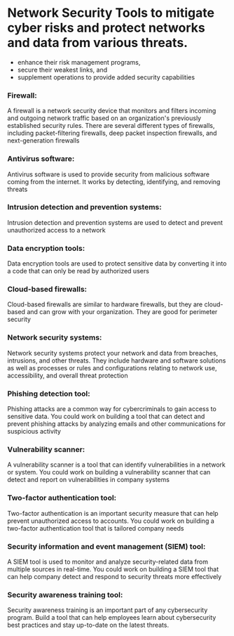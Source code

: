 # Network Security Tools to mitigate cyber risks and protect networks and data from various threats.
- enhance their risk management programs, 
- secure their weakest links, and 
- supplement operations to provide added security capabilities

### Firewall: 
A firewall is a network security device that monitors and filters incoming and outgoing network traffic based on an organization's previously established security rules. There are several different types of firewalls, including packet-filtering firewalls, deep packet inspection firewalls, and next-generation firewalls
### Antivirus software: 
Antivirus software is used to provide security from malicious software coming from the internet. It works by detecting, identifying, and removing threats
### Intrusion detection and prevention systems: 
Intrusion detection and prevention systems are used to detect and prevent unauthorized access to a network
### Data encryption tools: 
Data encryption tools are used to protect sensitive data by converting it into a code that can only be read by authorized users
### Cloud-based firewalls: 
Cloud-based firewalls are similar to hardware firewalls, but they are cloud-based and can grow with your organization. They are good for perimeter security
### Network security systems: 
Network security systems protect your network and data from breaches, intrusions, and other threats. They include hardware and software solutions as well as processes or rules and configurations relating to network use, accessibility, and overall threat protection
### Phishing detection tool: 
Phishing attacks are a common way for cybercriminals to gain access to sensitive data. You could work on building a tool that can detect and prevent phishing attacks by analyzing emails and other communications for suspicious activity
### Vulnerability scanner: 
A vulnerability scanner is a tool that can identify vulnerabilities in a network or system. You could work on building a vulnerability scanner that can detect and report on vulnerabilities in company systems
### Two-factor authentication tool: 
Two-factor authentication is an important security measure that can help prevent unauthorized access to accounts. You could work on building a two-factor authentication tool that is tailored company needs
### Security information and event management (SIEM) tool: 
A SIEM tool is used to monitor and analyze security-related data from multiple sources in real-time. You could work on building a SIEM tool that can help company detect and respond to security threats more effectively
### Security awareness training tool: 
Security awareness training is an important part of any cybersecurity program. Build a tool that can help employees learn about cybersecurity best practices and stay up-to-date on the latest threats.
